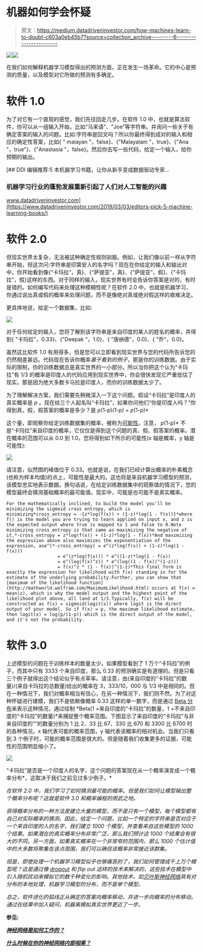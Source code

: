 # 机器如何学会怀疑

> 原文：<https://medium.datadriveninvestor.com/how-machines-learn-to-doubt-c603a0eb45b7?source=collection_archive---------6----------------------->

[![](img/e20b8c8cda43c28679cccd5909a9cbe8.png)](http://www.track.datadriveninvestor.com/1B9E)![](img/3915916805ecac0f5ecf8aa5c446a443.png)

在我们如何解释机器学习模型得出的预测方面，正在发生一场革命。它的中心是预测的质量，以及模型对它所做的预测有多确定。

# 软件 1.0

为了对它有一个直观的感觉，我们先往回走几步。在软件 1.0 中，也就是算法软件，你可以从一组输入开始，比如“马来语”、“Joe”等字符串。并询问一些关于有确定答案的输入的问题。比如:字符串是回文吗？所以你最终得到成对的输入和相应的确定性答案，比如{ " malayan "，false}、{"Malayalam "，true}、{"Ana "，true"}、{"Anastasia "，false}。然后你去写一些代码，给定一个输入，给你预期的输出。

[](https://www.datadriveninvestor.com/2019/03/03/editors-pick-5-machine-learning-books/) [## DDI 编辑推荐:5 本机器学习书籍，让你从新手变成数据驱动专家…

### 机器学习行业的蓬勃发展重新引起了人们对人工智能的兴趣

www.datadriveninvestor.com](https://www.datadriveninvestor.com/2019/03/03/editors-pick-5-machine-learning-books/) 

# 软件 2.0

但现实世界太复杂，无法被这种确定性规则驯服。例如，让我们像以前一样从字符串开始，但这次问:字符串是印第安人的名字吗？现在在你给定的输入和输出对中，你开始看到像{“卡玛拉”，真}、{“萨提亚”，真}、{“萨提亚”，假}、{“卡玛拉”，假}这样的东西。对于同样的输入，现实世界有时会告诉你答案是对的，有时是错的。如何编写代码来处理这种模糊性呢？在软件 2.0 中，也就是机器学习，你通过说出真或假的概率来处理问题，而不是像绝对真或绝对假这样的艰难决定。

更具体地说，给定一个数据集，比如:

![](img/f28f6c80cc3a88f51db04a23dee3636d.png)

对于任何给定的输入，您将了解到该字符串是来自印度的某人的姓名的概率，并得到{ "卡玛拉"，0.33}、{"Deepak "，1.0}、{ "唐纳德"，0.0}、{ "乔"，0.0}。

虽然这比软件 1.0 有用得多，但是您可以立即看到现实世界与您的代码所告诉您的仍然相差甚远。代码现在告诉你概率*基于看到的例子*，那是你的训练数据。由于实际的限制，你的训练数据总是真实世界的一小部分。所以当你把这个认为“卡玛拉”有 1/3 的概率是印度人的代码应用到现实世界中，你会很快发现它严重低估了现实。那是因为绝大多数卡马拉是印度人，而你的训练数据太少了。

为了理解解决方案，我们需要先稍微深入一下这个问题。假设“卡玛拉”是印度人的真实概率是 *p* 。现在给三个人起名叫“卡玛拉”，如果你问他们“你是印度人吗？”你得到真，假，假答案的概率是多少？是 *p*(1-p)*(1-p) = p*(1-p)*

这个量，即观察你给定训练数据集的概率，被称为[可能性](https://en.wikipedia.org/wiki/Likelihood_function#Example_1)。注意， *p*(1-p)* 不是“卡玛拉”来自印度的概率，它仅仅是得到这个问题的真、假、假答案的概率。潜在概率的范围可以从 0.0 到 1.0，您将得到如下所示的可能性(x 轴是概率，y 轴是可能性):

![](img/9c737e87f70a7730aca9f7b6005627b5.png)

请注意，似然图的峰值位于 0.33。也就是说，在我们已经计算出概率的朴素概念(也称为样本均值)的点上，可能性是最大的。这也将是来自机器学习模型的预测，该模型忠实地表示数据。换句话说，在给定训练数据集中的观察值的情况下，您的模型最终会猜测基础概率的最可能值。现实中，可能是也可能不是真实概率。

```
For the mathematically inclined, to build the model you'll be minimizing the sigmoid cross entropy, which is minimizing*cross_entropy = -{z*log(f(x)) + (1-z)*log(1 - f(x))}*where f() is the model you are trying to learn applied on input x, and z is the expected output where true is mapped to 1 and false to 0.Note minimizing cross_entropy is that same as maximizing the negative of it,*-cross_entropy = z*log(f(x)) + (1-z)*log(1 - f(x))*And maximizing the expression above also maximizes the exponentiation of the expression, ase^(*-cross_entropy) = e^(z*log(f(x)) + (1-z)*log(1 - f(x)))
                   = e^(z*log(f(x))) * e^((1-z)*log(1 - f(x))
                   = e^(log(f(x)^z)) * e^(log((1 - f(x))^(1-z)))
                   = f(x)^z * (1 - f(x))^(1-z)*This final form is exactly the expression for likelihood with f(x) standing in for the estimate of the underlying probability.Further, you can show that [maximum of the likelihood function](http://mathworld.wolfram.com/MaximumLikelihood.html) occurs at f(x) = mean(z), which is why the model output and the highest point of the likelihood plot above, all land at 1/3.Typically, f(x) will be constructed as f(x) = sigmoid(logit(x)) where logit is the direct output of your model. So if f(x) = p, the maximum likelihood estimate, then logit(x) = log(p/(1-p)) which is the direct output of the model, and it's not the probability.
```

# 软件 3.0

上述模型的问题在于训练样本的数量太少。如果模型看到了 1 万个“卡玛拉”的例子，而其中只有 3333 个来自印度，那么 0.33 的预测确实是有道理的。但是只看三个例子就得出这个结论似乎有点草率。请注意，由(来自印度的“卡玛拉”的数量)/(来自卡玛拉的总数量)给出的概率在 3，333/10，000 与 1/3 中是相同的。但在一种情况下，我们对概率相当有信心，在另一种情况下，我们则不然。为了对这种怀疑进行建模，我们不是依赖像概率 0.33 这样的单一数字，而是通过 [Beta 分布](http://varianceexplained.org/statistics/beta_distribution_and_baseball/)来表示这种情况，通过绘制 *Beta(1 +来自印度的“卡玛拉”的数量，1 +不来自印度的“卡玛拉”的数量)*来捕捉整个概率范围。下图显示了来自印度的“卡玛拉”与非来自印度的“”的数量分别为 1 比 2、33 比 67、330 比 670 和 3300 比 6700 时的各种情况。x 轴代表可能的概率范围，y 轴代表该概率的相对机会。当我们只看到 3 个例子时，可能的概率范围是很大的。但是随着我们收集更多的证据，可能性的范围明显缩小了。

![](img/596e3fa3fdc2f0b0f6f064af413cb538.png)

“卡玛拉”是否是一个印度人的名字，这个问题的答案现在从一个概率演变成一个概率分布*，这取决于我们之前见过多少例子。*

*在软件 2.0 中，我们学习了如何猜测最可能的概率。但是我们如何让模型输出整个概率分布呢？这就是软件 3.0 和概率编程的用武之地。*

*获得概率分布的一种方法是建立大量的模型，而不是只有一个模型，每个模型都有自己对实际概率的猜测。因此，给定一个问题，比如一个特定的字符串是否对应于一个来自印度的人的名字，我们建立 1000 个模型，并查看来自这些模型的 1000 个结果。如果潜在的真实概率分布非常广泛，那么我们预计这 1000 个结果会有很大的不同。另一方面，如果真实概率在一个非常窄的范围内，那么 1000 个估计值中的大多数将聚集在该点周围，我们可以确信该概率非常接近该群集。*

*但是，即使处理一个机器学习模型似乎也够痛苦的了，我们如何管理成千上万个模型呢？这是通过像 [dropout](https://www.tensorflow.org/api_docs/python/tf/nn/dropout) 和 flip out 这样的技术来解决的，这些技术在模型中引入随机扰动来模拟它的数千种变化的影响。其他技术，如[贝叶斯神经网络](http://edwardlib.org/getting-started)具有对分布的本地处理，机器学习模型的分布，而不是单个模型。*

*总之，软件进化的弧线正从确定的答案向概率移动，并进一步向概率的分布移动。通过在结果中加入疑问，机器离模拟真实世界更近了一步。*

**参见:**

*[**神经网络是如何工作的？**](https://medium.com/machine-intelligence-report/how-do-neural-networks-work-57d1ab5337ce)*

*[**什么时候在你的神经网络内部相乘？**](https://medium.com/datadriveninvestor/when-to-multiply-inside-your-neural-network-ee39863da446)*
